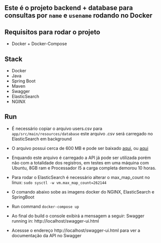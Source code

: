 
## Este é o projeto backend + database para consultas por `name` e `usename` rodando no Docker


## Requisitos para rodar o projeto
- Docker + Docker-Compose

## Stack
- Docker
- Java
- Spring Boot
- Maven
- Swagger
- ElasticSearch
- NGINX

## Run
- É necessário copiar o arquivo users.csv para `app/src/main/resources/database` este arquivo .csv será carregado no ElasticSearch em background
- O arquivo possui cerca de 600 MB e pode ser baixado [aqui](https://s3.amazonaws.com/careers-picpay/users.csv.gz), ou [aqui](https://s3.amazonaws.com/careers-picpay/users.csv.gz)
- Enquando este arquivo é carregado a API já pode ser utilizada porém não com a totalidade dos registros, em testes em uma máquina com Ubuntu, 8GB ram e Processador I5 a carga completa demorou 10 horas.

- Para rodar o ElasticSearch é necessário alterar o max_map_count no linux: `sudo sysctl -w vm.max_map_count=262144`

- O comando abaixo sobe as imagens docker do NGINX, ElasticSearch e SpringBoot
- Run command `docker-compose up`

- Ao final do build o console exibirá a mensagem a seguir:  Swagger running in: http://localhost/swagger-ui.html

- Acessse o endereço http://localhost/swagger-ui.html para ver a documentação da API no Swagger

